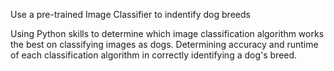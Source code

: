 Use a pre-trained Image Classifier to indentify dog breeds

Using Python skills to determine which image classification algorithm works the best on classifying images as dogs. Determining accuracy and runtime of each classification algorithm in correctly identifying a dog's breed.
